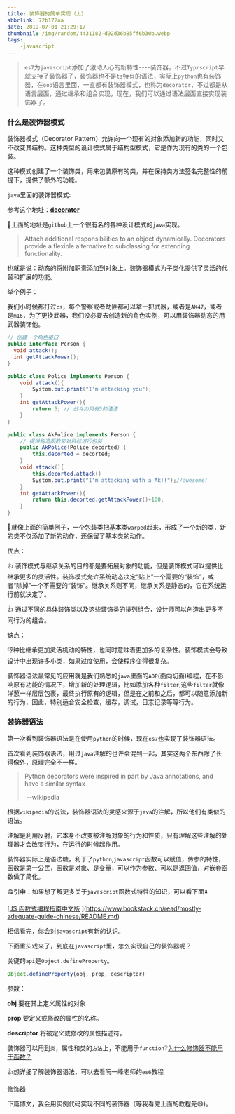 ```yaml
---
title: 装饰器的简单实现（上）
abbrlink: 72b172aa
date: 2019-07-01 21:29:17
thumbnail: /img/random/4431182-d92d36b85ff6b30b.webp
tags:
    -javascript
---
```


> `es7`为`javascript`添加了激动人心的新特性----装饰器，不过`Typrscript`早就支持了装饰器了，装饰器也不是`ts`特有的语法，实际上`python`也有装饰器，在`oop`语言里面，一直都有装饰器模式，也称为`decorator`，不过都是从语言层面，通过继承和组合实现，现在，我们可以通过语法层面直接实现装饰器了。

### 什么是装饰器模式

装饰器模式（Decorator Pattern）允许向一个现有的对象添加新的功能，同时又不改变其结构。这种类型的设计模式属于结构型模式，它是作为现有的类的一个包装。

这种模式创建了一个装饰类，用来包装原有的类，并在保持类方法签名完整性的前提下，提供了额外的功能。

`java`里面的装饰器模式:

参考这个地址：[**decorator**](https://github.com/iluwatar/java-design-patterns/tree/master/decorator)

:arrow_up_small:上面的地址是`github`上一个很有名的各种设计模式的`java`实现。

> Attach additional responsibilities to an object dynamically. Decorators provide a flexible alternative to subclassing for extending functionality.

也就是说：动态的将附加职责添加到对象上。装饰器模式为子类化提供了灵活的代替和扩展的功能。

举个例子：

我们小时候都打过`cs`，每个警察或者劫匪都可以拿一把武器，或者是`AK47`，或者是`m16`，为了更换武器，我们没必要去创造新的角色实例，可以用装饰器动态的用武器装饰他。



```java
// 创建一个角色接口
public interface Person {
  void attack();
  int getAttackPower();
}

public class Police implements Person {
    void attack(){
        Systom.out.print("I'm attacking you");
    }
    int getAttackPower(){
        return 5; // 战斗力只有5的渣渣
    }
}

public class AkPolice implements Person {
    // 提供构造函数来对目标进行包装
    public AkPolice(Police decorted) {
        this.decorted = decorted; 
    }
    void attack(){
        this.decorted.attack()
        Systom.out.print("I'm attacking with a Ak!!");//awesome!
    }
    int getAttackPower(){
        return this.decorted.getAttackPower()+100;
    }
}

```

:arrow_up_small:就像上面的简单例子，一个包装类把基本类`warped`起来，形成了一个新的类，新的类不仅添加了新的动作，还保留了基本类的动作。

优点：

:thumbsup: 装饰模式与继承关系的目的都是要拓展对象的功能，但是装饰模式可以提供比继承更多的灵活性。装饰模式允许系统动态决定“贴上”一个需要的“装饰”，或者“除掉”一个不需要的“装饰”。继承关系则不同，继承关系是静态的，它在系统运行前就决定了。

:thumbsup: 通过不同的具体装饰类以及这些装饰类的排列组合，设计师可以创造出更多不同行为的组合。

缺点：

:thumbsdown:种比继承更加灵活机动的特性，也同时意味着更加多的复杂性。装饰模式会导致设计中出现许多小类，如果过度使用，会使程序变得很复杂。

装饰器语法最常见的应用就是我们熟悉的`java`里面的`AOP`(面向切面)编程，在不影响原有功能的情况下，增加新的处理逻辑，比如添加各种`filter`,这些`filter`就像洋葱一样层层包裹，最终执行原有的逻辑，但是在之前和之后，都可以随意添加新的行为，因此，特别适合安全检查，缓存，调试，日志记录等等行为。

### 装饰器语法

第一次看到装饰器语法是在使用`python`的时候，现在`es7`也实现了装饰器语法。

首次看到装饰器语法，用过`java`注解的也许会混到一起，其实这两个东西除了长得像外，原理完全不一样。

> Python decorators were inspired in part by Java annotations, and have a similar syntax
>
> ​                                                                                                                      --wikipedia

根据`wikipedia`的说法，装饰器语法的灵感来源于`java`的注解，所以他们有类似的语法。

注解是利用反射，它本身不改变被注解对象的行为和性质，只有理解这些注解的处理器才会改变行为，在运行的时候起作用。

装饰器实际上是语法糖，利于了`python`,`javascript`函数可以赋值，传参的特性，函数是第一公民，函数是对象、是变量，可以作为参数、可以是返回值，对嵌套函数做了简化。

:yum:引申：如果想了解更多关于`javascript`函数式特性的知识，可以看下面:arrow_down:

[[JS 函数式编程指南中文版](https://www.bookstack.cn/books/mostly-adequate-guide-chinese) ](https://www.bookstack.cn/read/mostly-adequate-guide-chinese/README.md)

相信看完，你会对`javascript`有新的认识。

下面重头戏来了，到底在`javascript`里，怎么实现自己的装饰器呢？

关键的`api`是`Object.defineProperty`。

```javascript
Object.defineProperty(obj, prop, descriptor)
```

参数：

**obj** 要在其上定义属性的对象

**prop** 要定义或修改的属性的名称。

**descriptor** 将被定义或修改的属性描述符。

装饰器可以用到`类`，属性和类的`方法`上，不能用于`function`:grey_question:[为什么修饰器不能用于函数？](http://es6.ruanyifeng.com/#docs/decorator#%E4%B8%BA%E4%BB%80%E4%B9%88%E4%BF%AE%E9%A5%B0%E5%99%A8%E4%B8%8D%E8%83%BD%E7%94%A8%E4%BA%8E%E5%87%BD%E6%95%B0%EF%BC%9F)

:thumbsup:想详细了解装饰器语法，可以去看阮一峰老师的`es6`教程

[修饰器](http://es6.ruanyifeng.com/#docs/decorator)

下篇博文，我会用实例代码实现不同的装饰器（等我看完上面的教程先:smile:)。

